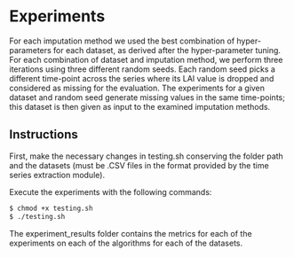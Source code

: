 # Experiments

For each imputation method we used the best combination of 
hyper-parameters for each dataset, as derived after the 
hyper-parameter tuning. For each combination of dataset 
and imputation method, we perform three iterations using 
three different random seeds. Each random seed picks a different
time-point across the series where its LAI value is dropped 
and considered as missing for the evaluation. 
The experiments for a given dataset and random seed generate missing 
values in the same time-points; this dataset is then given as
input to the examined imputation methods.

## Instructions

First, make the necessary changes in testing.sh conserving the folder
path and the datasets (must be .CSV files in the format provided by 
the time series extraction module).

Execute the experiments with the following commands:
```sh
$ chmod +x testing.sh
$ ./testing.sh
```

The experiment_results folder contains the metrics for each of the experiments
on each of the algorithms for each of the datasets.
